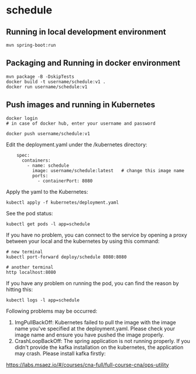 # schedule

## Running in local development environment

```
mvn spring-boot:run
```

## Packaging and Running in docker environment

```
mvn package -B -DskipTests
docker build -t username/schedule:v1 .
docker run username/schedule:v1
```

## Push images and running in Kubernetes

```
docker login 
# in case of docker hub, enter your username and password

docker push username/schedule:v1
```

Edit the deployment.yaml under the /kubernetes directory:
```
    spec:
      containers:
        - name: schedule
          image: username/schedule:latest   # change this image name
          ports:
            - containerPort: 8080

```

Apply the yaml to the Kubernetes:
```
kubectl apply -f kubernetes/deployment.yaml
```

See the pod status:
```
kubectl get pods -l app=schedule
```

If you have no problem, you can connect to the service by opening a proxy between your local and the kubernetes by using this command:
```
# new terminal
kubectl port-forward deploy/schedule 8080:8080

# another terminal
http localhost:8080
```

If you have any problem on running the pod, you can find the reason by hitting this:
```
kubectl logs -l app=schedule
```

Following problems may be occurred:

1. ImgPullBackOff:  Kubernetes failed to pull the image with the image name you've specified at the deployment.yaml. Please check your image name and ensure you have pushed the image properly.
1. CrashLoopBackOff: The spring application is not running properly. If you didn't provide the kafka installation on the kubernetes, the application may crash. Please install kafka firstly:

https://labs.msaez.io/#/courses/cna-full/full-course-cna/ops-utility

